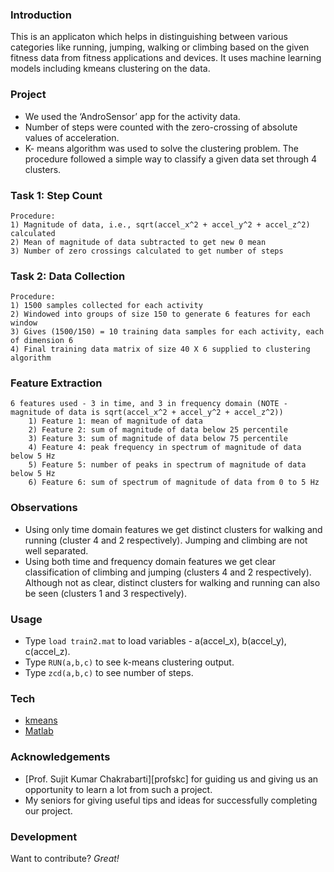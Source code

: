 ### Introduction
This is an applicaton which helps in distinguishing between various categories like running, jumping, walking or climbing based on the given fitness data from fitness applications and devices. It uses machine learning models including kmeans clustering on the data.
 
### Project
* We used the ‘AndroSensor’ app for the activity data.
* Number of steps were counted with the zero-crossing of absolute values of acceleration.
* K- means algorithm was used to solve the clustering problem. The procedure followed a simple way to classify a given data set through 4 clusters.

### Task 1: Step Count
	Procedure:
	1) Magnitude of data, i.e., sqrt(accel_x^2 + accel_y^2 + accel_z^2) calculated
	2) Mean of magnitude of data subtracted to get new 0 mean
	3) Number of zero crossings calculated to get number of steps
	
### Task 2: Data Collection
	Procedure:
	1) 1500 samples collected for each activity
	2) Windowed into groups of size 150 to generate 6 features for each window
	3) Gives (1500/150) = 10 training data samples for each activity, each of dimension 6
	4) Final training data matrix of size 40 X 6 supplied to clustering algorithm
	
### Feature Extraction
	6 features used - 3 in time, and 3 in frequency domain (NOTE - magnitude of data is sqrt(accel_x^2 + accel_y^2 + accel_z^2))
		1) Feature 1: mean of magnitude of data
		2) Feature 2: sum of magnitude of data below 25 percentile
		3) Feature 3: sum of magnitude of data below 75 percentile
		4) Feature 4: peak frequency in spectrum of magnitude of data below 5 Hz
		5) Feature 5: number of peaks in spectrum of magnitude of data below 5 Hz
		6) Feature 6: sum of spectrum of magnitude of data from 0 to 5 Hz

### Observations
* Using only time domain features we get distinct clusters for walking and running (cluster 4 and 2 respectively). Jumping and climbing are not well separated.
* Using both time and frequency domain features we get clear classification of climbing and jumping (clusters 4 and 2 respectively). Although not as clear, distinct clusters for walking and running can also be seen (clusters 1 and 3 respectively).


### Usage
* Type ```load train2.mat``` to load variables - a(accel_x), b(accel_y), c(accel_z).
* Type ```RUN(a,b,c)``` to see k-means clustering output.
* Type ```zcd(a,b,c)``` to see number of steps.

### Tech

* [kmeans][kmeans]
* [Matlab][matlab]

### Acknowledgements

* [Prof. Sujit Kumar Chakrabarti][profskc] for guiding us and giving us an opportunity to learn a lot from such a project.
* My seniors for giving useful tips and ideas for successfully completing our project.

### Development

Want to contribute? *Great!*

   [kmeans]: <https://en.wikipedia.org/wiki/K-means_clustering>
   [matlab]: <https://www.mathworks.com/products/matlab.html> 

